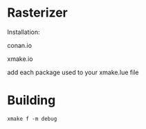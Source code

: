 # Rasterizer

Installation:

conan.io

xmake.io

add each package used to your xmake.lue file

# Building 

`xmake f -m debug`